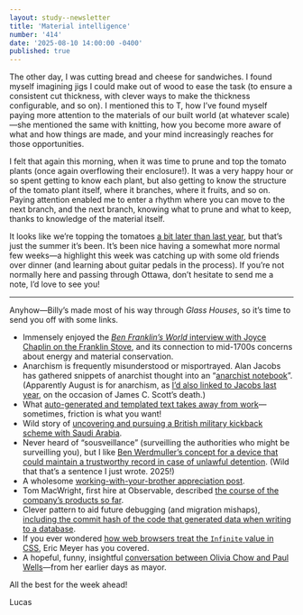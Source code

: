 ```yaml
---
layout: study--newsletter
title: 'Material intelligence'
number: '414'
date: '2025-08-10 14:00:00 -0400'
published: true
---
```


The other day, I was cutting bread and cheese for sandwiches. I found myself imagining jigs I could make out of wood to ease the task (to ensure a consistent cut thickness, with clever ways to make the thickness configurable, and so on). I mentioned this to T, how I’ve found myself paying more attention to the materials of our built world (at whatever scale)—she mentioned the same with knitting, how you become more aware of what and how things are made, and your mind increasingly reaches for those opportunities.

I felt that again this morning, when it was time to prune and top the tomato plants (once again overflowing their enclosure!). It was a very happy hour or so spent getting to know each plant, but also getting to know the structure of the tomato plant itself, where it branches, where it fruits, and so on. Paying attention enabled me to enter a rhythm where you can move to the next branch, and the next branch, knowing what to prune and what to keep, thanks to knowledge of the material itself.

It looks like we’re topping the tomatoes [a bit later than last year](https://lucascherkewski.com/hit-and-miss/360-cutting-back-grow-more/), but that’s just the summer it’s been. It’s been nice having a somewhat more normal few weeks—a highlight this week was catching up with some old friends over dinner (and learning about guitar pedals in the process). If you’re not normally here and passing through Ottawa, don’t hesitate to send me a note, I’d love to see you!

***

Anyhow—Billy’s made most of his way through _Glass Houses_, so it’s time to send you off with some links.

- Immensely enjoyed the [_Ben Franklin’s World_ interview with Joyce Chaplin on the Franklin Stove](https://benfranklinsworld.com/412-joyce-chaplin-the-franklin-stove/), and its connection to mid-1700s concerns about energy and material conservation.
- Anarchism is frequently misunderstood or misportrayed. Alan Jacobs has gathered snippets of anarchist thought into an “[anarchist notebook](https://blog.ayjay.org/my-anarchist-notebook/)”. (Apparently August is for anarchism, as [I’d also linked to Jacobs last year](https://lucascherkewski.com/hit-and-miss/363-links-anarchism-social-media/), on the occasion of James C. Scott’s death.)
- What [auto-generated and templated text takes away from work](https://blog.avas.space/friction/)—sometimes, friction is what you want!
- Wild story of [uncovering and pursuing a British military kickback scheme with Saudi Arabia](https://www.theguardian.com/world/2025/aug/07/long-read-british-bribery-britain-arms-deals-saudi-arabia-ian-foxley).
- Never heard of “sousveillance” (surveilling the authorities who might be surveilling you), but I like [Ben Werdmuller’s concept for a device that could maintain a trustworthy record in case of unlawful detention](https://werd.io/lifelogging-under-fascism/). (Wild that that’s a sentence I just wrote. 2025!)
- A wholesome [working-with-your-brother appreciation post](https://bradfrost.com/blog/post/10-years-of-working-with-my-brother-ian/).
- Tom MacWright, first hire at Observable, described [the course of the company’s products so far](https://macwright.com/2025/07/31/observable-notebooks-2).
- Clever pattern to aid future debugging (and migration mishaps), [including the commit hash of the code that generated data when writing to a database](https://rachelbythebay.com/w/2025/08/03/scope/).
- If you ever wondered [how web browsers treat the `Infinite` value in CSS](https://meyerweb.com/eric/thoughts/2025/08/07/infinite-pixels/), Eric Meyer has you covered.
- A hopeful, funny, insightful [conversation between Olivia Chow and Paul Wells](https://paulwells.substack.com/p/encore-olivia-chows-toronto)—from her earlier days as mayor.

All the best for the week ahead!

Lucas